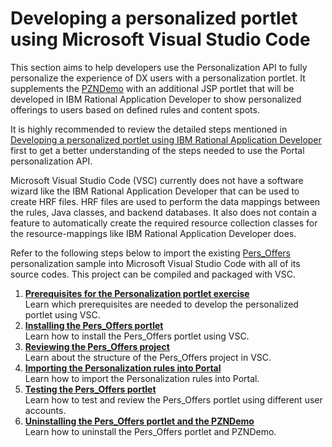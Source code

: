 # Developing a personalized portlet using Microsoft Visual Studio Code

This section aims to help developers use the Personalization API to fully personalize the experience of DX users with a personalization portlet. It supplements the [PZNDemo](../demo/index.md) with an additional JSP portlet that will be developed in IBM Rational Application Developer to show personalized offerings to users based on defined rules and content spots.  

It is highly recommended to review the detailed steps mentioned in [Developing a personalized portlet using IBM Rational Application Developer](../RAD/index.md) first to get a better understanding of the steps needed to use the Portal personalization API.

Microsoft Visual Studio Code (VSC) currently does not have a software wizard like the IBM Rational Application Developer that can be used to create HRF files. HRF files are used to perform the data mappings between the rules, Java classes, and backend databases. It also does not contain a feature to automatically create the required resource collection classes for the resource-mappings like IBM Rational Application Developer does.

Refer to the following steps below to import the existing [Pers_Offers](../RAD/index.md) personalization sample into Microsoft Visual Studio Code with all of its source codes. This project can be compiled and packaged with VSC.

1. **[Prerequisites for the Personalization portlet exercise](./pzn_demoprereq.md)**  
Learn which prerequisites are needed to develop the personalized portlet using VSC.  
2. **[Installing the Pers_Offers portlet](./install_pers_offers_portlet.md)**  
Learn how to install the Pers_Offers portlet using VSC.  
3. **[Reviewing the Pers_Offers project](./review_pers_offers_project.md)**  
Learn about the structure of the Pers_Offers project in VSC.  
4. **[Importing the Personalization rules into Portal](./import_pzn_rules_portal.md)**  
Learn how to import the Personalization rules into Portal.  
5. **[Testing the Pers_Offers portlet](./test_pers_offers_portlet.md)**  
Learn how to test and review the Pers_Offers portlet using different user accounts.  
6. **[Uninstalling the Pers_Offers portlet and the PZNDemo](./uninstall_pers_offers_and_resources.md)**  
Learn how to uninstall the Pers_Offers portlet and PZNDemo.  

